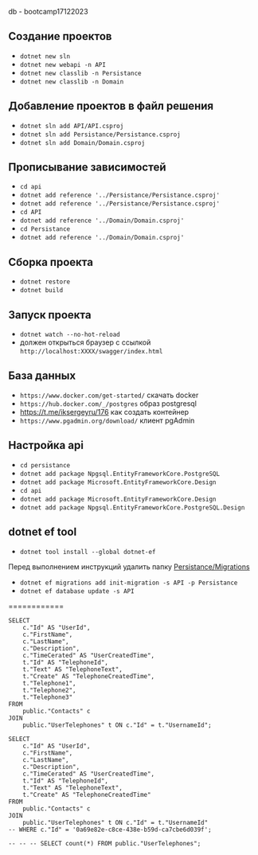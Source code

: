 db - bootcamp17122023


## Создание проектов

- `dotnet new sln`
- `dotnet new webapi -n API`
- `dotnet new classlib -n Persistance`
- `dotnet new classlib -n Domain`

## Добавление проектов в файл решения
- `dotnet sln add API/API.csproj`
- `dotnet sln add Persistance/Persistance.csproj`
- `dotnet sln add Domain/Domain.csproj`

## Прописывание зависимостей
- `cd api`
- `dotnet add reference '../Persistance/Persistance.csproj'`
- `dotnet add reference '../Persistance/Persistance.csproj'`
- `cd API`
- `dotnet add reference '../Domain/Domain.csproj'`
- `cd Persistance`
- `dotnet add reference '../Domain/Domain.csproj'`

## Сборка проекта

- `dotnet restore`
- `dotnet build`

## Запуск проекта
- `dotnet watch --no-hot-reload`
- должен открыться браузер с ссылкой `http://localhost:XXXX/swagger/index.html`

## База данных

- `https://www.docker.com/get-started/` скачать docker
- `https://hub.docker.com/_/postgres` образ postgresql
- https://t.me/iksergeyru/176 как создать контейнер
- `https://www.pgadmin.org/download/` клиент pgAdmin

## Настройка api
- `cd persistance`
- `dotnet add package Npgsql.EntityFrameworkCore.PostgreSQL`
- `dotnet add package Microsoft.EntityFrameworkCore.Design`
- `cd api`
- `dotnet add package Microsoft.EntityFrameworkCore.Design`
- `dotnet add package Npgsql.EntityFrameworkCore.PostgreSQL.Design`

## dotnet ef tool

- `dotnet tool install --global dotnet-ef`

Перед выполнением инструкций удалить папку [Persistance/Migrations](./Persistance/Migrations)
- `dotnet ef migrations add init-migration -s API -p Persistance`
- `dotnet ef database update -s API`



============

```
SELECT
    c."Id" AS "UserId",
    c."FirstName",
    c."LastName",
    c."Description",
    c."TimeCerated" AS "UserCreatedTime",
    t."Id" AS "TelephoneId",
    t."Text" AS "TelephoneText",
    t."Create" AS "TelephoneCreatedTime",
    t."Telephone1",
    t."Telephone2",
    t."Telephone3"
FROM
    public."Contacts" c
JOIN
    public."UserTelephones" t ON c."Id" = t."UsernameId";
```


```
SELECT
    c."Id" AS "UserId",
    c."FirstName",
    c."LastName",
    c."Description",
    c."TimeCerated" AS "UserCreatedTime",
    t."Id" AS "TelephoneId",
    t."Text" AS "TelephoneText",
    t."Create" AS "TelephoneCreatedTime"
FROM
    public."Contacts" c
JOIN
    public."UserTelephones" t ON c."Id" = t."UsernameId"
-- WHERE c."Id" = '0a69e82e-c8ce-438e-b59d-ca7cbe6d039f';

-- -- -- SELECT count(*) FROM public."UserTelephones";
```

